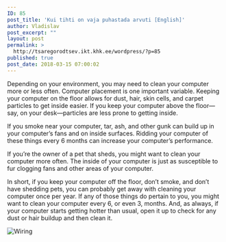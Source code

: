 ```yaml
---
ID: 85
post_title: 'Kui tihti on vaja puhastada arvuti [English]'
author: Vladislav
post_excerpt: ""
layout: post
permalink: >
  http://tsaregorodtsev.ikt.khk.ee/wordpress/?p=85
published: true
post_date: 2018-03-15 07:00:02
---
```

Depending on your environment, you may need to clean your computer more or less often. Computer placement is one important variable. Keeping your computer on the floor allows for dust, hair, skin cells, and carpet particles to get inside easier. If you keep your computer above the floor—say, on your desk—particles are less prone to getting inside.<!--more-->



If you smoke near your computer, tar, ash, and other gunk can build up in your computer’s fans and on inside surfaces. Ridding your computer of these things every 6 months can increase your computer’s performance.

If you’re the owner of a pet that sheds, you might want to clean your computer more often. The inside of your computer is just as susceptible to fur clogging fans and other areas of your computer.

In short, if you keep your computer off the floor, don’t smoke, and don’t have shedding pets, you can probably get away with cleaning your computer once per year. If any of those things do pertain to you, you might want to clean your computer every 6, or even 3, months. And, as always, if your computer starts getting hotter than usual, open it up to check for any dust or hair buildup and then clean it.

<img src="https://www.howtogeek.com/wp-content/uploads/2017/08/cc_1.png" alt="Wiring" /><!--more-->